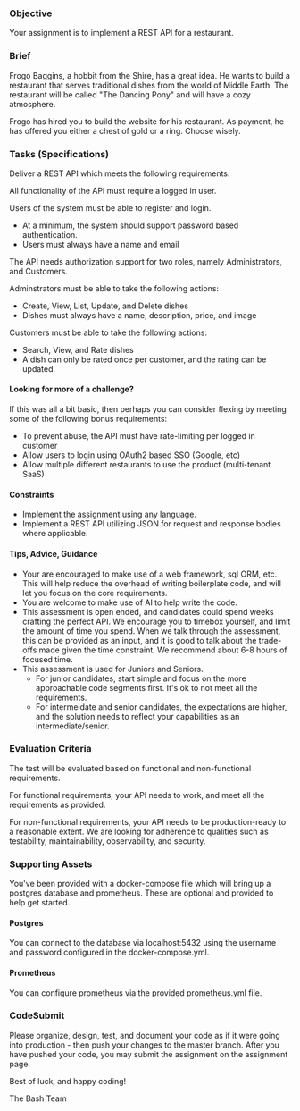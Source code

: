 ### Objective

Your assignment is to implement a REST API for a restaurant.

### Brief

Frogo Baggins, a hobbit from the Shire, has a great idea. He wants to build a restaurant that serves traditional dishes from the world of Middle Earth. The restaurant will be called "The Dancing Pony" and will have a cozy atmosphere.

Frogo has hired you to build the website for his restaurant. As payment, he has offered you either a chest of gold or a ring. Choose wisely.

### Tasks (Specifications)

Deliver a REST API which meets the following requirements:

All functionality of the API must require a logged in user.

Users of the system must be able to register and login.
- At a minimum, the system should support password based authentication.
- Users must always have a name and email

The API needs authorization support for two roles, namely Administrators, and Customers.

Adminstrators must be able to take the following actions:
- Create, View, List, Update, and Delete dishes
- Dishes must always have a name, description, price, and image

Customers must be able to take the following actions:
- Search, View, and Rate dishes
- A dish can only be rated once per customer, and the rating can be updated.

#### Looking for more of a challenge?

If this was all a bit basic, then perhaps you can consider flexing by meeting some of the following bonus requirements:

- To prevent abuse, the API must have rate-limiting per logged in customer
- Allow users to login using OAuth2 based SSO (Google, etc)
- Allow multiple different restaurants to use the product (multi-tenant SaaS)

#### Constraints

- Implement the assignment using any language.
- Implement a REST API utilizing JSON for request and response bodies where applicable.

#### Tips, Advice, Guidance

- Your are encouraged to make use of a web framework, sql ORM, etc. This will help reduce the overhead of writing boilerplate code, and will let you focus on the core requirements.
- You are welcome to make use of AI to help write the code.
- This assessment is open ended, and candidates could spend weeks crafting the perfect API. We encourage you to timebox yourself, and limit the amount of time you spend. When we talk through the assessment, this can be provided as an input, and it is good to talk about the trade-offs made given the time constraint. We recommend about 6-8 hours of focused time.
- This assessment is used for Juniors and Seniors.
  - For junior candidates, start simple and focus on the more approachable code segments first. It's ok to not meet all the requirements.
  - For intermeidate and senior candidates, the expectations are higher, and the solution needs to reflect your capabilities as an intermediate/senior.

### Evaluation Criteria

The test will be evaluated based on functional and non-functional requirements.

For functional requirements, your API needs to work, and meet all the requirements as provided.

For non-functional requirements, your API needs to be production-ready to a reasonable extent. We
are looking for adherence to qualities such as testability, maintainability, observability, and security.

### Supporting Assets

You've been provided with a docker-compose file which will bring up a postgres database and prometheus. These are optional and provided to help get started.

#### Postgres

You can connect to the database via localhost:5432 using the username and password configured in the docker-compose.yml.

#### Prometheus

You can configure prometheus via the provided prometheus.yml file.

### CodeSubmit

Please organize, design, test, and document your code as if it were going into production - then push your changes to the master branch. After you have pushed your code, you may submit the assignment on the assignment page.

Best of luck, and happy coding!

The Bash Team